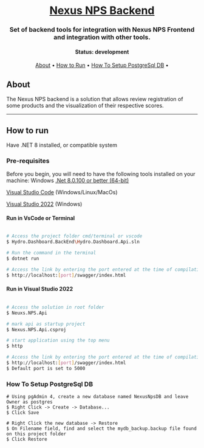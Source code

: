 <h1 align="center">
   <a href="#"> Nexus NPS Backend </a>
</h1>

<h3 align="center">
    Set of backend tools for integration with Nexus NPS Frontend and integration with other tools.
</h3>

</p>

<h4 align="center">
	 Status: development
    <!-- Status: Finished -->
</h4>

<p align="center">
 <a href="#about">About</a> •
 <a href="#how-to-run">How to Run</a> •
 <a href="#how-to-setup-postgresql-db">How To Setup PostgreSql DB</a> •
</p>

## About

The Nexus NPS backend is a solution that allows review registration of some products and the visualization of their respective scores.

---

## How to run

Have .NET 8 installed, or compatible system

### Pre-requisites

Before you begin, you will need to have the following tools installed on your machine:
Windows
[.Net 8.0.100 or better (64-bit)](https://dotnet.microsoft.com/pt-br/download/dotnet/8.0)

[Visual Studio Code](https://code.visualstudio.com/) (Windows/Linux/MacOs)

[Visual Studio 2022](https://visualstudio.microsoft.com/pt-br/) (Windows)

#### Run in VsCode or Terminal

```bash

# Access the project folder cmd/terminal or vscode
$ Hydro.Dashboard.BackEnd\Hydro.Dashboard.Api.sln

# Run the command in the terminal
$ dotnet run

# Access the link by entering the port entered at the time of compilation
$ http://localhost:[port]/swagger/index.html

```

#### Run in Visual Studio 2022

```bash

# Access the solution in root folder
$ Neuxs.NPS.Api

# mark api as startup project
$ Nexus.NPS.Api.csproj

# start application using the top menu
$ http

# Access the link by entering the port entered at the time of compilation
$ http://localhost:[port]/swagger/index.html
$ Default port is set to 5000

```
### How To Setup PostgreSql DB
```
# Using pgAdmin 4, create a new database named NexusNpsDB and leave Owner as postgres
$ Right Click -> Create -> Database...
$ Click Save

# Right Click the new database -> Restore
$ On Filename field, find and select the mydb_backup.backup file found on this project folder
$ Click Restore
```
